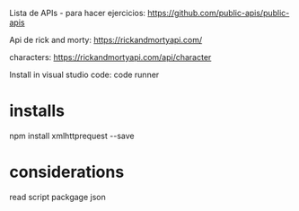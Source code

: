 Lista de APIs - para hacer ejercicios: https://github.com/public-apis/public-apis

Api de rick and morty: https://rickandmortyapi.com/

characters: https://rickandmortyapi.com/api/character

Install in visual studio code: code runner

# installs
npm install xmlhttprequest --save
# considerations
read script packgage json